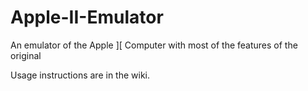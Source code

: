 # Apple-II-Emulator
An emulator of the Apple ][ Computer with most of the features of the original

Usage instructions are in the wiki.